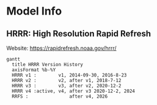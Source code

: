 # Model Info

## HRRR: High Resolution Rapid Refresh

Website: https://rapidrefresh.noaa.gov/hrrr/


``` mermaid
gantt
  title HRRR Version History
  axisFormat %b-%Y
  HRRR v1 :        v1, 2014-09-30, 2016-8-23 
  HRRR v2 :        v2, after v1, 2018-7-12
  HRRR v3 :        v3, after v2, 2020-12-2
  HRRR v4 :active, v4, after v3 2020-12-2, 2024
  RRFS :               after v4, 2026
```


